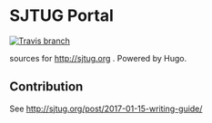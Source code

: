 # SJTUG Portal
[![Travis branch](https://img.shields.io/travis/sjtug/portal/master.svg?style=flat-square)](https://travis-ci.org/sjtug/portal)

sources for http://sjtug.org . Powered by Hugo.

## Contribution
See http://sjtug.org/post/2017-01-15-writing-guide/
